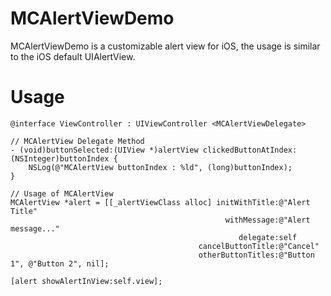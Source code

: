# MCAlertViewDemo

MCAlertViewDemo is a customizable alert view for iOS, the usage is similar to the iOS default UIAlertView.

# Usage
	
	@interface ViewController : UIViewController <MCAlertViewDelegate>

	// MCAlertView Delegate Method
	- (void)buttonSelected:(UIView *)alertView clickedButtonAtIndex:(NSInteger)buttonIndex {
		NSLog(@"MCAlertView buttonIndex : %ld", (long)buttonIndex);	
	}

	// Usage of MCAlertView
	MCAlertView *alert = [[_alertViewClass alloc] initWithTitle:@"Alert Title"
													withMessage:@"Alert message..."
													   delegate:self
											  cancelButtonTitle:@"Cancel"
											  otherButtonTitles:@"Button 1", @"Button 2", nil];
	
	[alert showAlertInView:self.view];
	
